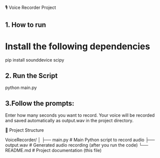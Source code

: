 🎙️ Voice Recorder Project

## 1. How to run
# Install the following dependencies
pip install sounddevice scipy

## 2. Run the Script
python main.py


## 3.Follow the prompts:
Enter how many seconds you want to record.
Your voice will be recorded and saved automatically as output.wav in the project directory.

📂 Project Structure

VoiceRecorder/
│
├── main.py        # Main Python script to record audio
├── output.wav     # Generated audio recording (after you run the code)
└── README.md      # Project documentation (this file)
